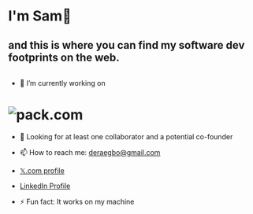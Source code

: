 # I'm Sam👋
## and this is where you can find my software dev footprints on the web.

<img src="https://drive.google.com/thumbnail?id=1E3StEkMju4ULHEZuq0U1tcQLOQDPkq14" alt="">

- 🔭 I’m currently working on
# ![pack.com](https://drive.google.com/thumbnail?id=1O8f-bHOIdKoaQpsimfiZXS2MydJXYs8u)  
- 🤔 Looking for at least one collaborator and a potential co-founder

- 📫 How to reach me: deraegbo@gmail.com

- [𝕏.com profile](https://www.x.com/samordera)

- [LinkedIn Profile](https://linkedin.com/in/sam-egbo-6b202927a)

- ⚡ Fun fact: It works on my machine
